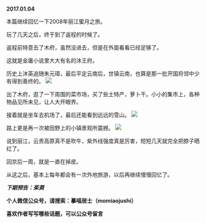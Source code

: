 
        
**2017.01.04**

本篇继续回忆一下2008年丽江蜜月之旅。

玩了几天之后，终于到了返程的时候了。

返程前特意去了木府，虽然没进去，但是在外面看看已经足够了。

这就是金庸小说里大大有名的沐王府。

历史上沐英追随朱元璋，最后平定云南后，世镇云南，也算是那一批开国将领中少有得到善终的。
![](http://imglf2.nosdn.127.net/img/cmVPSXNpT1NIV0ZDaEZXcVBqSWh3V1A0TXBJZnR0ZFFlRWJkVDZpSnd3OD0.jpg)


出了木府，逛了一下周围的菜市场，买了些土特产，萝卜干。小小的集市上，各种物品见所未见，让人大开眼界。

接着就是坐车去机场了，最后还能看到远远的雪山。
![](http://imglf2.nosdn.127.net/img/ZjVLbGpMRjBINVBnNFVDeHpoRENiUUM4MzZNczNBa0VIZTJVVDZFemR3dz0.jpg)


路上更是再一次被田野上的小镇景观所震撼。
![](http://imglf2.nosdn.127.net/img/L1JlWG8zVDRuTkpPcFVqeWxGOCtvbmtGNXRGOURiQXY5RjM2bjJyUTN0cz0.jpg)


说到丽江，云贵高原真不是吹牛，紫外线强度真是厉害，短短几天就完全把脖子晒红了。

回京后一周，就是一直在掉皮。

从这之后，基本上每年都会有一次外地旅游，以后再继续慢慢回忆了。


***下期预告：茱萸***


**个人微信公众号，请搜索：摹喵居士（momiaojushi）**

**喜欢作者写写哪些话题，可以公众号留言**

      